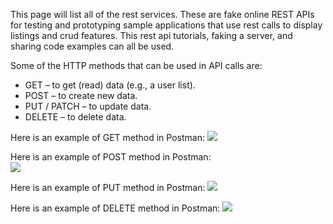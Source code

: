 This page will list all of the rest services. These are fake online REST APIs for testing and prototyping sample applications that use rest calls to display listings and crud features. This rest api tutorials, faking a server, and sharing code examples can all be used.

Some of the HTTP methods that can be used in API calls are:
  * GET – to get (read) data (e.g., a user list).
  * POST – to create new data.
  * PUT / PATCH – to update data.
  * DELETE – to delete data.

Here is an example of GET method in Postman: 
<a href="https://lh3.googleusercontent.com/drive-viewer/AK7aPaCsxlvCxYk3ShJDpI5sxGVj0bf94FRJfyei2LWgxF38UoA35PYCosn0MN9d4554J_YMANdTcRQRnWz0S5YKMapx4PBb=s1600?source=screenshot.guru"> <img src="https://lh3.googleusercontent.com/drive-viewer/AK7aPaCsxlvCxYk3ShJDpI5sxGVj0bf94FRJfyei2LWgxF38UoA35PYCosn0MN9d4554J_YMANdTcRQRnWz0S5YKMapx4PBb=s1600" /> </a>


Here is an example of POST method in Postman:  
<a href="https://lh3.googleusercontent.com/drive-viewer/AK7aPaBlboBJKRQTqKvlJavM-BM1fadUZOBfbNZbGMh3k5gL7kuEvKZYnQ8alj1g6_vFQTRMTWCughkCA13HmqAiFuCuWcJLQQ=s1600?source=screenshot.guru"> <img src="https://lh3.googleusercontent.com/drive-viewer/AK7aPaBlboBJKRQTqKvlJavM-BM1fadUZOBfbNZbGMh3k5gL7kuEvKZYnQ8alj1g6_vFQTRMTWCughkCA13HmqAiFuCuWcJLQQ=s1600" /> </a>

Here is an example of PUT method in Postman: 
<a href="https://lh3.googleusercontent.com/drive-viewer/AK7aPaC-aRckRvx07pw33qknubr1-tpZJc4W9Utfy7TIo0wDGRa9yJSS6ZivjBI5aFfqwpCIaMIdUxCdja-uRRLjJbG9tOa_gw=s1600?source=screenshot.guru"> <img src="https://lh3.googleusercontent.com/drive-viewer/AK7aPaC-aRckRvx07pw33qknubr1-tpZJc4W9Utfy7TIo0wDGRa9yJSS6ZivjBI5aFfqwpCIaMIdUxCdja-uRRLjJbG9tOa_gw=s1600" /> </a>


Here is an example of DELETE method in Postman: 
<a href="https://lh3.googleusercontent.com/drive-viewer/AK7aPaCbhXzJXIwQTor2dvm7zg8iT29i2s7ZNfbfO-xBvjMyE24BV5lggKXZx5wNDe4TEqtcagH2yzmtP-Q_3ful03qEH_eRRg=s1600?source=screenshot.guru"> <img src="https://lh3.googleusercontent.com/drive-viewer/AK7aPaCbhXzJXIwQTor2dvm7zg8iT29i2s7ZNfbfO-xBvjMyE24BV5lggKXZx5wNDe4TEqtcagH2yzmtP-Q_3ful03qEH_eRRg=s1600" /> </a>

